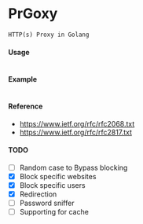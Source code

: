 # PrGoxy

```
HTTP(s) Proxy in Golang
```

#### Usage
```
```

#### Example
```
```

#### Reference
* https://www.ietf.org/rfc/rfc2068.txt
* https://www.ietf.org/rfc/rfc2817.txt

#### TODO
- [ ] Random case to Bypass blocking
- [x] Block specific websites
- [x] Block specific users
- [x] Redirection
- [ ] Password sniffer
- [ ] Supporting for cache
